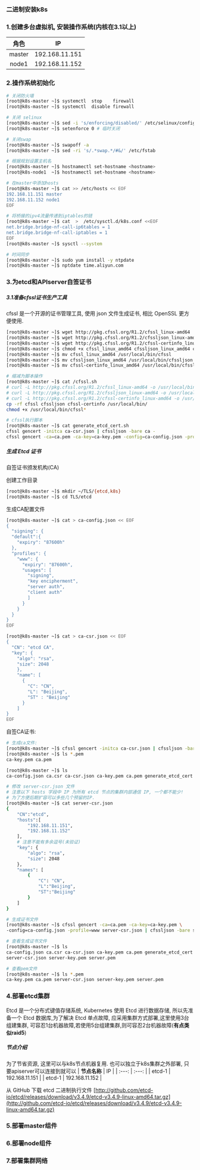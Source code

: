 <!--
 * @Description:
 * @Author: 焦国峰
 * @Github: https://github.com/clement-jiao
 * @Date: 2020-12-03 10:13:56
 * @LastEditors: clement-jiao
 * @LastEditTime: 2020-12-03 16:38:19
-->

### 二进制安装k8s

### 1.创建多台虚拟机, 安装操作系统(内核在3.1以上)
| **角色** |        IP    |
|  :---:   |   :---:      |
|  master  | 192.168.11.151 |
|  node1   | 192.168.11.152 |
### 2.操作系统初始化
```bash
# 关闭防火墙
[root@k8s-master ~]$ systemctl  stop    firewall
[root@k8s-master ~]$ systemctl  disable firewall

# 关闭 selinux
[root@k8s-master ~]$ sed -i 's/enforcing/disabled/' /etc/selinux/config  # 永久关闭
[root@k8s-master ~]$ setenforce 0 # 临时关闭

# 关闭swap
[root@k8s-master ~]$ swapoff -a
[root@k8s-master ~]$ sed -ri 's/.*swap.*/#&/' /etc/fstab

# 根据规划设置主机名
[root@k8s-master ~]$ hostnamectl set-hostname <hostname>
[root@k8s-node1  ~]$ hostnamectl set-hostname <hostname>

# 在master中添加hosts
[root@k8s-master ~]$ cat >> /etc/hosts << EOF
192.168.11.151 master
192.168.11.152 node1
EOF

# 将桥接的ipv4流量传递到iptables的链
[root@k8s-master ~]$ cat  >  /etc/sysctl.d/k8s.conf <<EOF
net.bridge.bridge-nf-call-ip6tables = 1
net.bridge.bridge-nf-call-iptables = 1
EOF
[root@k8s-master ~]$ sysctl --system

# 时间同步
[root@k8s-master ~]$ sudo yum install -y ntpdate
[root@k8s-master ~]$ nptdate time.aliyun.com
```
### 3.为etcd和APIserver自签证书
##### 3.1准备cfssl证书生产工具
cfssl 是一个开源的证书管理工具, 使用 json 文件生成证书, 相比 OpenSSL 更方便使用.
```bash
[root@k8s-master ~]$ wget http://pkg.cfssl.org/R1.2/cfssl_linux-amd64
[root@k8s-master ~]$ wget http://pkg.cfssl.org/R1.2/cfssljson_linux-amd64
[root@k8s-master ~]$ wget http://pkg.cfssl.org/R1.2/cfssl-certinfo_linux-amd64
[root@k8s-master ~]$ chmod +x cfssl_linux_amd64 cfssljson_linux_amd64 cfssl-certinfo_linux_amd64
[root@k8s-master ~]$ mv cfssl_linux_amd64 /usr/local/bin/cfssl
[root@k8s-master ~]$ mv cfssljson_linux_amd64 /usr/local/bin/cfssljson
[root@k8s-master ~]$ mv cfssl-certinfo_linux_amd64 /usr/local/bin/cfssl-certinfo

# 缩减为脚本操作
[root@k8s-master ~]$ cat /cfssl.sh
# curl -L http://pkg.cfssl.org/R1.2/cfssl_linux-amd64 -o /usr/local/bin/cfssl
# curl -L http://pkg.cfssl.org/R1.2/cfssljson_linux-amd64 -o /usr/local/bin/cfssljson
# curl -L http://pkg.cfssl.org/R1.2/cfssl-certinfo_linux-amd64 -o /usr/local/bin/cfssl-certinfo
cp -rf cfssl cfssljson cfssl-certinfo /usr/local/bin/
chmod +x /usr/local/bin/cfssl*

# cfssl执行脚本
[root@k8s-master ~]$ cat generate_etcd_cert.sh
cfssl gencert -initca ca-csr.json | cfssljson -bare ca -
cfssl gencert -ca=ca.pem -ca-key=ca-key.pem -config=ca-config.json -profile=www server-csr.json | cfssljson -bare server
```

##### 生成 Etcd 证书
自签证书颁发机构(CA)

创建工作目录
```bash
[root@k8s-master ~]$ mkdir ~/TLS/{etcd,k8s}
[root@k8s-master ~]$ cd TLS/etcd
```

生成CA配置文件
```bash
[root@k8s-master ~]$ cat > ca-config.json << EOF
{
  "signing": {
  "default":{
    "expiry": "87600h"
  },
  "profiles": {
    "www": {
      "expiry": "87600h",
      "usages": [
        "signing",
        "key encipherment",
        "server auth",
        "client auth"
        ]
      }
    }
  }
}
EOF

[root@k8s-master ~]$ cat > ca-csr.json << EOF
{
  "CN": "etcd CA",
  "key": {
    "algo": "rsa",
    "size": 2048
    },
    "name": [
      {
        "C": "CN",
        "L": "Beijing",
        "ST" : "Beijing"
      }
    ]
}
EOF
```

自签CA证书:
```bash
# 生成ca文件:
[root@k8s-master ~]$ cfssl gencert -initca ca-csr.json | cfssljson -bare ca -
[root@k8s-master ~]$ ls *.pem
ca-key.pem ca.pem

[root@k8s-master ~]$ ls
ca-config.json ca.csr ca-csr.json ca-key.pem ca.pem generate_etcd_cert.sh server-csr.json

# 修改 server-csr.json 文件
# 注意以下 hosts 字段中 IP 为所有 etcd 节点的集群内部通信 IP, 一个都不能少!
# 为了方便后期扩容可以多些几个预留的IP.
[root@k8s-master ~]$ cat server-csr.json
{
    "CN":"etcd",
    "hosts":[
        "192.168.11.151",
        "192.168.11.152"
    ],
    # 注意不能有多余逗号(未验证)
    "key": {
        "algo": "rsa",
        "size": 2048
    },
    "names": [
        {
            "C": "CN",
            "L":"Beijing",
            "ST":"Beijing"
        }
    ]
}

# 生成证书文件
[root@k8s-master ~]$ cfssl gencert -ca=ca.pem -ca-key=ca-key.pem \
-config=ca-config.json -profile=www server-csr.json | cfssljson -bare server

# 查看生成证书文件
[root@k8s-master ~]$ ls
ca-config.json ca.csr ca-csr.json ca-key.pem ca.pem generate_etcd_cert.sh
server-csr.json server-key.pem server.pem

# 查看pem文件
[root@k8s-master ~]$ ls *.pem
ca-key.pem ca.pem server-csr.json server-key.pem server.pem
```

### 4.部署etcd集群
Etcd 是一个分布式键值存储系统, Kubernetes 使用 Etcd 进行数据存储, 所以先准备一个 Etcd 数据库,为了解决 Etcd 单点故障, 应采用集群方式部署,这里使用3台组建集群, 可容忍1台机器故障,若使用5台组建集群,则可容忍2台机器故障(**有点类似raid5**)

##### 节点介绍
为了节省资源, 这里可以与k8s节点机器复用. 也可以独立于k8s集群之外部署, 只要apiserver可以连接到就可以
| **节点名称** |       IP       |
|    :---:     |     :---:      |
|    etcd-1    | 192.168.11.151 |
|    etcd-1    | 192.168.11.152 |

从 GitHub 下载 etcd 二进制执行文件
[http://github.com/etcd-io/etcd/releases/download/v3.4.9/etcd-v3.4.9-linux-amd64.tar.gz](http://github.com/etcd-io/etcd/releases/download/v3.4.9/etcd-v3.4.9-linux-amd64.tar.gz)

### 5.部署master组件
### 6.部署node组件
### 7.部署集群网络

